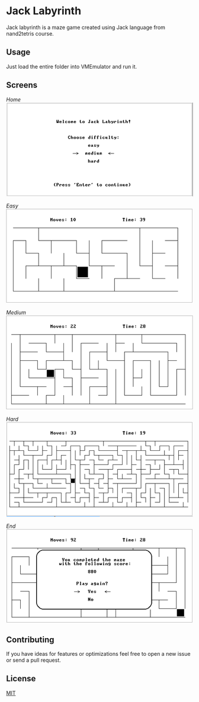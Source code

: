 # Jack Labyrinth
Jack labyrinth is a maze game created using Jack language from nand2tetris course.

## Usage
Just load the entire folder into VMEmulator and run it.

## Screens
*Home*\
![Home screen](/screens/home.PNG?raw=true "Home")

*Easy*\
![Easy mode](/screens/easy.PNG?raw=true "Easy")

*Medium*\
![Medium mode](/screens/medium.PNG?raw=true "Medium")

*Hard*\
![Hard mode](/screens/hard.PNG?raw=true "Hard")

*End*\
![End screen](/screens/end.PNG?raw=true "End")


## Contributing
If you have ideas for features or optimizations feel free to open a new issue or send a pull request.

## License
[MIT](https://choosealicense.com/licenses/mit/)